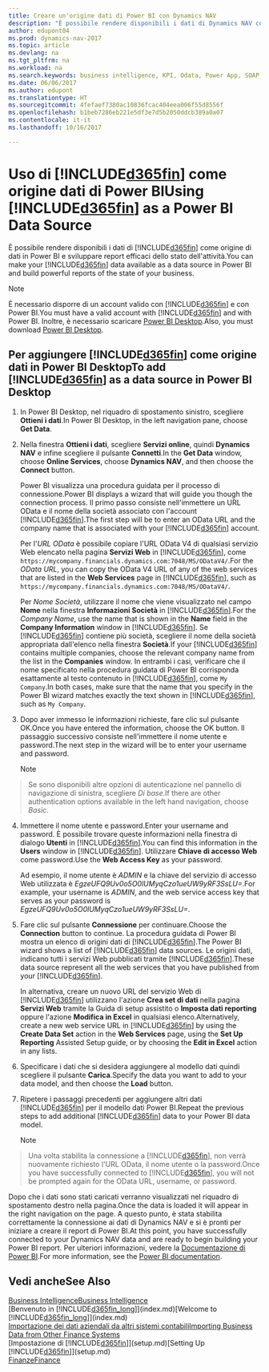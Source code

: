 ```yaml
---
title: Creare un'origine dati di Power BI con Dynamics NAV
description: "È possibile rendere disponibili i dati di Dynamics NAV come origine di dati in Power BI e sviluppare report efficaci dello stato dell'attività."
author: edupont04
ms.prod: dynamics-nav-2017
ms.topic: article
ms.devlang: na
ms.tgt_pltfrm: na
ms.workload: na
ms.search.keywords: business intelligence, KPI, Odata, Power App, SOAP, analysis
ms.date: 06/06/2017
ms.author: edupont
ms.translationtype: HT
ms.sourcegitcommit: 4fefaef7380ac10836fcac404eea006f55d8556f
ms.openlocfilehash: b1beb7286eb221e5df3e7d5b2050ddcb389a0a07
ms.contentlocale: it-it
ms.lasthandoff: 10/16/2017

---
```

# <a name="using-included365finincludesd365finmdmd-as-a-power-bi-data-source"></a><span data-ttu-id="5ef44-103">Uso di [!INCLUDE[d365fin](includes/d365fin_md.md)] come origine dati di Power BI</span><span class="sxs-lookup"><span data-stu-id="5ef44-103">Using [!INCLUDE[d365fin](includes/d365fin_md.md)] as a Power BI Data Source</span></span>
<span data-ttu-id="5ef44-104">È possibile rendere disponibili i dati di [!INCLUDE[d365fin](includes/d365fin_md.md)] come origine di dati in Power BI e sviluppare report efficaci dello stato dell'attività.</span><span class="sxs-lookup"><span data-stu-id="5ef44-104">You can make your [!INCLUDE[d365fin](includes/d365fin_md.md)] data available as a data source in Power BI and build powerful reports of the state of your business.</span></span>  

> [!NOTE]  
>   <span data-ttu-id="5ef44-105">È necessario disporre di un account valido con [!INCLUDE[d365fin](includes/d365fin_md.md)] e con Power BI.</span><span class="sxs-lookup"><span data-stu-id="5ef44-105">You must have a valid account with [!INCLUDE[d365fin](includes/d365fin_md.md)] and with Power BI.</span></span> <span data-ttu-id="5ef44-106">Inoltre, è necessario scaricare [Power BI Desktop](https://powerbi.microsoft.com/en-us/desktop/).</span><span class="sxs-lookup"><span data-stu-id="5ef44-106">Also, you must download [Power BI Desktop](https://powerbi.microsoft.com/en-us/desktop/).</span></span>  

## <a name="to-add-included365finincludesd365finmdmd-as-a-data-source-in-power-bi-desktop"></a><span data-ttu-id="5ef44-107">Per aggiungere [!INCLUDE[d365fin](includes/d365fin_md.md)] come origine dati in Power BI Desktop</span><span class="sxs-lookup"><span data-stu-id="5ef44-107">To add [!INCLUDE[d365fin](includes/d365fin_md.md)] as a data source in Power BI Desktop</span></span>
1. <span data-ttu-id="5ef44-108">In Power BI Desktop, nel riquadro di spostamento sinistro, scegliere **Ottieni i dati**.</span><span class="sxs-lookup"><span data-stu-id="5ef44-108">In Power BI Desktop, in the left navigation pane, choose **Get Data**.</span></span>
2. <span data-ttu-id="5ef44-109">Nella finestra **Ottieni i dati**, scegliere **Servizi online**, quindi **Dynamics NAV** e infine scegliere il pulsante **Connetti**.</span><span class="sxs-lookup"><span data-stu-id="5ef44-109">In the **Get Data** window, choose **Online Services**, choose **Dynamics NAV**, and then choose the **Connect** button.</span></span>

   <span data-ttu-id="5ef44-110">Power BI visualizza una procedura guidata per il processo di connessione.</span><span class="sxs-lookup"><span data-stu-id="5ef44-110">Power BI displays a wizard that will guide you though the connection process.</span></span> <span data-ttu-id="5ef44-111">Il primo passo consiste nell'immettere un URL OData e il nome della società associato con l'account [!INCLUDE[d365fin](includes/d365fin_md.md)].</span><span class="sxs-lookup"><span data-stu-id="5ef44-111">The first step will be to enter an OData URL and the company name that is associated with your [!INCLUDE[d365fin](includes/d365fin_md.md)] account.</span></span>  

   <span data-ttu-id="5ef44-112">Per l'*URL OData* è possibile copiare l'URL OData V4 di qualsiasi servizio Web elencato nella pagina **Servizi Web** in [!INCLUDE[d365fin](includes/d365fin_md.md)], come `https://mycompany.financials.dynamics.com:7048/MS/ODataV4/`.</span><span class="sxs-lookup"><span data-stu-id="5ef44-112">For the *OData URL*, you can copy the OData V4 URL of any of the web services that are listed in the **Web Services** page in [!INCLUDE[d365fin](includes/d365fin_md.md)], such as `https://mycompany.financials.dynamics.com:7048/MS/ODataV4/`.</span></span>  

   <span data-ttu-id="5ef44-113">Per *Nome Società*, utilizzare il nome che viene visualizzato nel campo **Nome** nella finestra **Informazioni Società** in [!INCLUDE[d365fin](includes/d365fin_md.md)].</span><span class="sxs-lookup"><span data-stu-id="5ef44-113">For the *Company Name*, use the name that is shown in the **Name** field in the **Company Information** window in [!INCLUDE[d365fin](includes/d365fin_md.md)].</span></span> <span data-ttu-id="5ef44-114">Se [!INCLUDE[d365fin](includes/d365fin_md.md)] contiene più società, scegliere il nome della società appropriata dall'elenco nella finestra **Società**.</span><span class="sxs-lookup"><span data-stu-id="5ef44-114">If your [!INCLUDE[d365fin](includes/d365fin_md.md)] contains multiple companies, choose the relevant company name from the list in the **Companies** window.</span></span> <span data-ttu-id="5ef44-115">In entrambi i casi, verificare che il nome specificato nella procedura guidata di Power BI corrisponda esattamente al testo contenuto in [!INCLUDE[d365fin](includes/d365fin_md.md)], come `My Company`.</span><span class="sxs-lookup"><span data-stu-id="5ef44-115">In both cases, make sure that the name that you specify in the Power BI wizard matches exactly the text shown in [!INCLUDE[d365fin](includes/d365fin_md.md)], such as `My Company`.</span></span>
3. <span data-ttu-id="5ef44-116">Dopo aver immesso le informazioni richieste, fare clic sul pulsante OK.</span><span class="sxs-lookup"><span data-stu-id="5ef44-116">Once you have entered the information, choose the OK button.</span></span> <span data-ttu-id="5ef44-117">Il passaggio successivo consiste nell'immettere il nome utente e password.</span><span class="sxs-lookup"><span data-stu-id="5ef44-117">The next step in the wizard will be to enter your username and password.</span></span>

   > [!NOTE]  
>    <span data-ttu-id="5ef44-118">Se sono disponibili altre opzioni di autenticazione nel pannello di navigazione di sinistra, scegliere *Di base*.</span><span class="sxs-lookup"><span data-stu-id="5ef44-118">If there are other authentication options available in the left hand navigation, choose *Basic*.</span></span>
4. <span data-ttu-id="5ef44-119">Immettere il nome utente e password.</span><span class="sxs-lookup"><span data-stu-id="5ef44-119">Enter your username and password.</span></span> <span data-ttu-id="5ef44-120">È possibile trovare queste informazioni nella finestra di dialogo **Utenti** in [!INCLUDE[d365fin](includes/d365fin_md.md)].</span><span class="sxs-lookup"><span data-stu-id="5ef44-120">You can find this information in the **Users** window in [!INCLUDE[d365fin](includes/d365fin_md.md)].</span></span> <span data-ttu-id="5ef44-121">Utilizzare **Chiave di accesso Web** come password.</span><span class="sxs-lookup"><span data-stu-id="5ef44-121">Use the **Web Access Key** as your password.</span></span>

   <span data-ttu-id="5ef44-122">Ad esempio, il nome utente è *ADMIN* e la chiave del servizio di accesso Web utilizzata è *EgzeUFQ9Uv0o5O0lUMyqCzo1ueUW9yRF3SsLU=*.</span><span class="sxs-lookup"><span data-stu-id="5ef44-122">For example, your username is *ADMIN*, and the web service access key that serves as your password is *EgzeUFQ9Uv0o5O0lUMyqCzo1ueUW9yRF3SsLU=*.</span></span>
5. <span data-ttu-id="5ef44-123">Fare clic sul pulsante **Connessione** per continuare.</span><span class="sxs-lookup"><span data-stu-id="5ef44-123">Choose the **Connection** button to continue.</span></span> <span data-ttu-id="5ef44-124">La procedura guidata di Power BI mostra un elenco di origini dati di [!INCLUDE[d365fin](includes/d365fin_md.md)].</span><span class="sxs-lookup"><span data-stu-id="5ef44-124">The Power BI wizard shows a list of [!INCLUDE[d365fin](includes/d365fin_md.md)] data sources.</span></span> <span data-ttu-id="5ef44-125">Le origini dati, indicano tutti i servizi Web pubblicati tramite [!INCLUDE[d365fin](includes/d365fin_md.md)].</span><span class="sxs-lookup"><span data-stu-id="5ef44-125">These data source represent all the web services that you have published from your [!INCLUDE[d365fin](includes/d365fin_md.md)].</span></span>

   <span data-ttu-id="5ef44-126">In alternativa, creare un nuovo URL del servizio Web di [!INCLUDE[d365fin](includes/d365fin_md.md)] utilizzano l'azione **Crea set di dati** nella pagina **Servizi Web** tramite la Guida di setup assistito o **Imposta dati reporting** oppure l'azione **Modifica in Excel** in qualsiasi elenco.</span><span class="sxs-lookup"><span data-stu-id="5ef44-126">Alternatively, create a new web service URL in [!INCLUDE[d365fin](includes/d365fin_md.md)] by using the **Create Data Set** action in the **Web Services** page, using the **Set Up Reporting** Assisted Setup guide, or by choosing the **Edit in Excel** action in any lists.</span></span>

6. <span data-ttu-id="5ef44-127">Specificare i dati che si desidera aggiungere al modello dati quindi scegliere il pulsante **Carica**.</span><span class="sxs-lookup"><span data-stu-id="5ef44-127">Specify the data you want to add to your data model, and then choose the **Load** button.</span></span>
7. <span data-ttu-id="5ef44-128">Ripetere i passaggi precedenti per aggiungere altri dati [!INCLUDE[d365fin](includes/d365fin_md.md)] per il modello dati Power BI.</span><span class="sxs-lookup"><span data-stu-id="5ef44-128">Repeat the previous steps to add additional [!INCLUDE[d365fin](includes/d365fin_md.md)] data to your Power BI data model.</span></span>

   > [!NOTE]  
>    <span data-ttu-id="5ef44-129">Una volta stabilita la connessione a [!INCLUDE[d365fin](includes/d365fin_md.md)], non verrà nuovamente richiesto l'URL OData, il nome utente o la password.</span><span class="sxs-lookup"><span data-stu-id="5ef44-129">Once you have successfully connected to [!INCLUDE[d365fin](includes/d365fin_md.md)], you will not be prompted again for the OData URL, username, or password.</span></span>

<span data-ttu-id="5ef44-130">Dopo che i dati sono stati caricati verranno visualizzati nel riquadro di spostamento destro nella pagina.</span><span class="sxs-lookup"><span data-stu-id="5ef44-130">Once the data is loaded it will appear in the right navigation on the page.</span></span> <span data-ttu-id="5ef44-131">A questo punto, è stata stabilita correttamente la connessione ai dati di Dynamics NAV e si è pronti per iniziare a creare il report di Power BI.</span><span class="sxs-lookup"><span data-stu-id="5ef44-131">At this point, you have successfully connected to your Dynamics NAV data and are ready to begin building your Power BI report.</span></span> <span data-ttu-id="5ef44-132">Per ulteriori informazioni, vedere la [Documentazione di Power BI](https://powerbi.microsoft.com/documentation/powerbi-landing-page/).</span><span class="sxs-lookup"><span data-stu-id="5ef44-132">For more information, see the [Power BI documentation](https://powerbi.microsoft.com/documentation/powerbi-landing-page/).</span></span>

## <a name="see-also"></a><span data-ttu-id="5ef44-133">Vedi anche</span><span class="sxs-lookup"><span data-stu-id="5ef44-133">See Also</span></span>
[<span data-ttu-id="5ef44-134">Business Intelligence</span><span class="sxs-lookup"><span data-stu-id="5ef44-134">Business Intelligence</span></span>](bi.md)  
<span data-ttu-id="5ef44-135">[Benvenuto in [!INCLUDE[d365fin_long](includes/d365fin_long_md.md)]](index.md)</span><span class="sxs-lookup"><span data-stu-id="5ef44-135">[Welcome to [!INCLUDE[d365fin_long](includes/d365fin_long_md.md)]](index.md)</span></span>  
[<span data-ttu-id="5ef44-136">Importazione dei dati aziendali da altri sistemi contabili</span><span class="sxs-lookup"><span data-stu-id="5ef44-136">Importing Business Data from Other Finance Systems</span></span>](upload-data.md)  
<span data-ttu-id="5ef44-137">[Impostazione di [!INCLUDE[d365fin](includes/d365fin_md.md)]](setup.md)</span><span class="sxs-lookup"><span data-stu-id="5ef44-137">[Setting Up [!INCLUDE[d365fin](includes/d365fin_md.md)]](setup.md)</span></span>  
[<span data-ttu-id="5ef44-138">Finanze</span><span class="sxs-lookup"><span data-stu-id="5ef44-138">Finance</span></span>](finance.md)  

